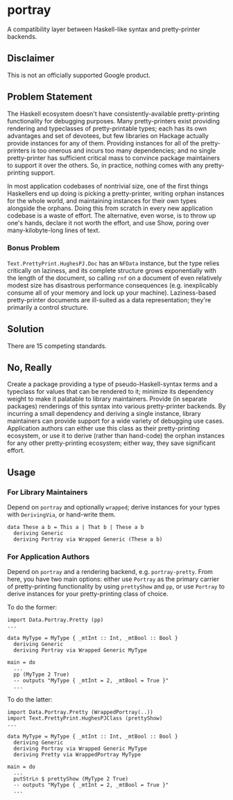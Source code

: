 # portray

A compatibility layer between Haskell-like syntax and pretty-printer backends.

## Disclaimer

This is not an officially supported Google product.

## Problem Statement

The Haskell ecosystem doesn't have consistently-available pretty-printing
functionality for debugging purposes.  Many pretty-printers exist providing
rendering and typeclasses of pretty-printable types; each has its own advantages
and set of devotees, but few libraries on Hackage actually provide instances for
any of them.  Providing instances for all of the pretty-printers is too onerous
and incurs too many dependencies; and no single pretty-printer has sufficient
critical mass to convince package maintainers to support it over the others.
So, in practice, nothing comes with any pretty-printing support.

In most application codebases of nontrivial size, one of the first things
Haskellers end up doing is picking a pretty-printer, writing orphan instances
for the whole world, and maintaining instances for their own types alongside the
orphans.  Doing this from scratch in every new application codebase is a waste
of effort.  The alternative, even worse, is to throw up one's hands, declare it
not worth the effort, and use Show, poring over many-kilobyte-long lines of
text.

### Bonus Problem

`Text.PrettyPrint.HughesPJ.Doc` has an `NFData` instance, but the type relies
critically on laziness, and its complete structure grows exponentially with the
length of the document, so calling `rnf` on a document of even relatively modest
size has disastrous performance consequences (e.g. inexplicably consume all of
your memory and lock up your machine).  Laziness-based pretty-printer documents
are ill-suited as a data representation; they're primarily a control structure.

## Solution

There are 15 competing standards.

## No, Really

Create a package providing a type of pseudo-Haskell-syntax terms and a typeclass
for values that can be rendered to it; minimize its dependency weight to make it
palatable to library maintainers.  Provide (in separate packages) renderings of
this syntax into various pretty-printer backends.  By incurring a small
dependency and deriving a single instance, library maintainers can provide
support for a wide variety of debugging use cases.  Application authors can
either use this class as their pretty-printing ecosystem, or use it to derive
(rather than hand-code) the orphan instances for any other pretty-printing
ecosystem; either way, they save significant effort.

## Usage

### For Library Maintainers

Depend on `portray` and optionally `wrapped`; derive instances for your types
with `DerivingVia`, or hand-write them.

```
data These a b = This a | That b | These a b
  deriving Generic
  deriving Portray via Wrapped Generic (These a b)
```

### For Application Authors

Depend on `portray` and a rendering backend, e.g. `portray-pretty`.  From here,
you have two main options: either use `Portray` as the primary carrier of
pretty-printing functionality by using `prettyShow` and `pp`, or use `Portray`
to derive instances for your pretty-printing class of choice.

To do the former:

```
import Data.Portray.Pretty (pp)
...

data MyType = MyType { _mtInt :: Int, _mtBool :: Bool }
  deriving Generic
  deriving Portray via Wrapped Generic MyType

main = do
  ...
  pp (MyType 2 True)
  -- outputs "MyType { _mtInt = 2, _mtBool = True }"
  ...
```

To do the latter:

```
import Data.Portray.Pretty (WrappedPortray(..))
import Text.PrettyPrint.HughesPJClass (prettyShow)
...

data MyType = MyType { _mtInt :: Int, _mtBool :: Bool }
  deriving Generic
  deriving Portray via Wrapped Generic MyType
  deriving Pretty via WrappedPortray MyType

main = do
  ...
  putStrLn $ prettyShow (MyType 2 True)
  -- outputs "MyType { _mtInt = 2, _mtBool = True }"
  ...
```
